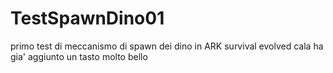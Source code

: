 # TestSpawnDino01
primo test di meccanismo di spawn dei dino in ARK survival evolved
cala ha gia' aggiunto un tasto molto bello
